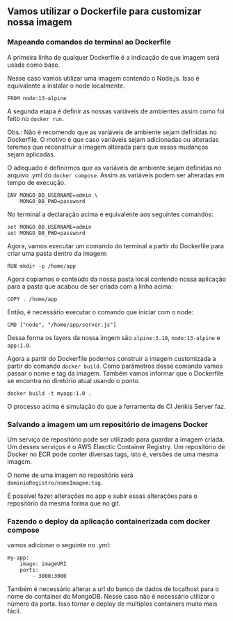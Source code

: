 ## Vamos utilizar o Dockerfile para customizar nossa imagem

### Mapeando comandos do terminal ao Dockerfile

A primeira linha de qualquer Dockerfile é a indicação de que imagem será usada como base.

Nesse caso vamos utilizar uma imagem contendo o Node.js. Isso é equivalente a instalar o node localmente.

```FROM node:13-alpine```

A segunda etapa é definir as nossas variáveis de ambientes assim como foi feito no ```docker run```.


Obs.: Não é recomendo que as variáveis de ambiente sejam definidas no Dockerfile. O motivo é que caso variáveis sejam adicionadas ou alteradas teremos que reconstruir a imagem alterada para que essas mudanças sejam aplicadas. 

O adequado é definirmos que as variáveis de ambiente sejam definidas no arquivo .yml do  ```docker compose```. Assim as variáveis podem ser alteradas em tempo de execução.

```
ENV MONGO_DB_USERNAME=admin \
    MONGO_DB_PWD=password
```

No terminal a declaração acima é equivalente aos seguintes comandos:

```
set MONGO_DB_USERNAME=admin
set MONGO_DB_PWD=password
```

Agora, vamos executar um comando do terminal a partir do Dockerfile para criar uma pasta dentro da imagem:

```
RUN mkdir -p /home/app
```

Agora copiamos o conteúdo da nossa pasta local contendo nossa aplicação para a pasta que acabou de ser criada com a linha acima:

```
COPY . /home/app
```

Então, é necessário executar o comando que iniciar com o node:

```
CMD ["node", "/home/app/server.js"]
```

Dessa forma os layers da nossa imgem são ```alpine:3.10```, ```node:13-alpine``` e ```app:1.0```.

Agora a partir do Dockerfile podemos construir a imagem customizada a partir do comando ```docker build```. Como parâmetros desse comando vamos passar o nome e tag da imagem. Também vamos informar que o Dockerfile se encontra no diretório atual usando o ponto.

```docker build -t myapp:1.0 .```

O processo acima é simulação do que a ferramenta de CI Jenkis Server faz.


### Salvando a imagem um um repositório de imagens Docker

Um serviço de repositório pode ser utilizado para guardar a imagem criada. Um desses serviços é o AWS Elasctic Container Registry. Um repositório de Docker no ECR pode conter diversas tags, isto é, versões de uma mesma imagem. 

O nome de uma imagem no repositório será ```dominioRegistro/nomeImagem:tag```.

É possível fazer alterações no app e subir essas alterações para o repositório da mesma forma que no git.   

### Fazendo o deploy da aplicação containerizada com docker compose

vamos adicionar o seguinte no .yml:
```
my-app:
    image: imageURI
    ports: 
        - 3000:3000
```

Também é necessário alterar a url do banco de dados de localhost para o nome do container do MongoDB. Nesse caso não é necessário utilizar o número da porta. Isso tornar o deploy de múltiplos containers muito mais fácil.


